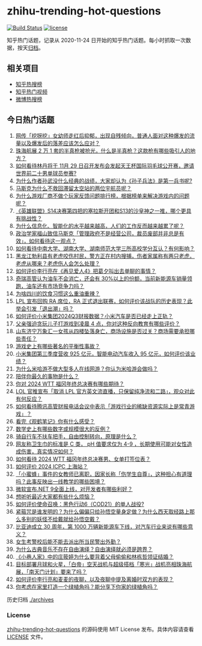 # zhihu-trending-hot-questions

[![Build Status](https://github.com/justjavac/zhihu-trending-hot-questions/workflows/ci/badge.svg?branch=master)](https://github.com/justjavac/zhihu-trending-hot-questions/actions)
[![license](https://img.shields.io/github/license/justjavac/zhihu-trending-hot-questions)](https://github.com/justjavac/zhihu-trending-hot-questions/blob/master/LICENSE)

知乎热门话题，记录从 2020-11-24
日开始的知乎热门话题。每小时抓取一次数据，按天[归档](./archives)。

## 相关项目

- [知乎热搜榜](https://github.com/justjavac/zhihu-trending-top-search)
- [知乎热门视频](https://github.com/justjavac/zhihu-trending-hot-video)
- [微博热搜榜](https://github.com/justjavac/weibo-trending-hot-search)

## 今日热门话题

<!-- BEGIN -->
<!-- 最后更新时间 Tue Nov 19 2024 02:10:35 GMT+0800 (China Standard Time) -->

1. [网传「挖呀挖」女幼师走红后抑郁，出现自残倾向，普通人面对这种爆发的流量以及爆发后的落差应该怎么应对？](https://www.zhihu.com/question/4371925646)
1. [珠海航展 2 万 1 套的半真枪被抢光，什么是半真枪？这款枪有哪些吸引人的地方？](https://www.zhihu.com/question/4455716431)
1. [如何看待林丹将于 11月 29 日召开发布会发起天王杯国际羽毛球公开赛，邀请世界前二十男单球员参赛?](https://www.zhihu.com/question/4382124340)
1. [为什么作者孙武没什么经典的战绩，大家却认为《孙子兵法》是第一兵书呢?](https://www.zhihu.com/question/466818904)
1. [马斯克为什么不救回滞留太空站的两位宇航员呢？](https://www.zhihu.com/question/4281302757)
1. [为什么游戏厂商不做个玩家反馈问题排行榜，根据榜单来解决游戏内的问题呢？](https://www.zhihu.com/question/4208221087)
1. [《英雄联盟》S14决赛第四把的塞拉斯开团和S13的沙皇神之一推，哪个更具有挑战性？](https://www.zhihu.com/question/2946641462)
1. [为什么信息化、智能化的水平越来越高，人们的工作反而越来越累了呢？](https://www.zhihu.com/question/3833124815)
1. [政治学家福山致信马斯克「管理政府不是经营公司，裁员废部并非总是有效」，如何看待这一观点？](https://www.zhihu.com/question/4210967154)
1. [如何看待中南大学、湖南大学、湖南师范大学三所高校学分互认？有何影响？](https://www.zhihu.com/question/4182189776)
1. [黑龙江勃利县有老虎咬伤村民，警方正在村内搜捕，伤者家属称有两只老虎，老虎从哪来？老虎伤人会怎么处理？](https://www.zhihu.com/question/4469635212)
1. [如何评价李行亮在《再见爱人4》把葛夕叫出去单聊的事情？](https://www.zhihu.com/question/4409413501)
1. [奇瑞高管认为油车不会消亡，还会有 30%以上的份额，当前新能源车销量领跑，油车还有市场竞争力吗？](https://www.zhihu.com/question/4429446993)
1. [为啥四川的饮食习惯这么重油重辣？](https://www.zhihu.com/question/627415943)
1. [LPL 宣布回购 RA 席位，RA 正式退出联赛，如何评价该战队的历史表现？此举会引发「退出潮」吗？](https://www.zhihu.com/question/4482640717)
1. [如何评价小米集团2024Q3财报数据？小米汽车是否已经走上正轨？](https://www.zhihu.com/question/4477883452)
1. [父亲强迫贪玩儿子打游戏到凌晨 4 点，你对这种反向教育有哪些评价？](https://www.zhihu.com/question/4249958810)
1. [山东济宁万象汇一女孩从四楼坠落身亡，商场设施是否过关？商场需要承担哪些责任？](https://www.zhihu.com/question/4397184858)
1. [游戏史上有哪些著名的平衡性事故？](https://www.zhihu.com/question/4307215276)
1. [小米集团第三季度营收 925 亿元，智能电动汽车收入 95 亿元，如何评价该业绩？](https://www.zhihu.com/question/4501483015)
1. [为什么米哈游不做大型多人在线网游？你认为米哈游会做吗？](https://www.zhihu.com/question/478591102)
1. [陪伴你最久的事物是什么？](https://www.zhihu.com/question/4431424111)
1. [你对 2024 WTT 福冈年终总决赛有哪些期待？](https://www.zhihu.com/question/666084457)
1. [LOL 官推宣布「取消 LPL 官方英文流直播，只保留纯净流和二路」，观众对此有何反应？](https://www.zhihu.com/question/4314602639)
1. [如何看待腾讯高管财报电话会议中表示「游戏行业的稀缺资源实际上是常青游戏」？](https://www.zhihu.com/question/4127958946)
1. [看完《观鹤笔记》你有什么感受？](https://www.zhihu.com/question/541218483)
1. [数学史上有哪些数字或规模很大的反例？](https://www.zhihu.com/question/652395396)
1. [骑自行车不扶车把手，自由控制转向，原理是什么？](https://www.zhihu.com/question/2874293844)
1. [网友称卫生巾的标准是 C 类， pH 值要求仅为 4-9 ，长期使用可能对女性造成伤害，真实情况如何？](https://www.zhihu.com/question/4386391345)
1. [如何看待 2024 WTT 福冈年终总决赛男、女单打签位表？](https://www.zhihu.com/question/4474575739)
1. [如何评价 2024 ICPC 上海站？](https://www.zhihu.com/question/1999681514)
1. [「小蜜蜂」事件的女教师已离职，因家长称「伤学生自尊」，这种担心有道理吗？此事反映出一线教学的哪些困境？](https://www.zhihu.com/question/4384286404)
1. [微软宣布.NET 9全面上线，对开发者有哪些利好？](https://www.zhihu.com/question/4125557763)
1. [想听听最近大家都有些什么烦恼？](https://www.zhihu.com/question/667992407)
1. [如何评价使命召唤：黑色行动6（COD21）的单人战役?](https://www.zhihu.com/question/2184285099)
1. [紧箍咒是谁发明的？为什么偏偏只给孙悟空量身定做？为什么西天取经路上那么多别的妖怪不给戴就给孙悟空戴？](https://www.zhihu.com/question/3414224271)
1. [比亚迪成立 30 周年，第 1000 万辆新能源车下线，对汽车行业来说有哪些意义？](https://www.zhihu.com/question/4461983983)
1. [女生考警校后能不能去派出所当民警出外勤？](https://www.zhihu.com/question/665466605)
1. [为什么古典音乐不存在自由演绎？自由演绎就必须是跨界？](https://www.zhihu.com/question/1028327581)
1. [《小巷人家》中的庄筱婷为什么要背着父母偷偷和林栋哲领证结婚？](https://www.zhihu.com/question/3307017532)
1. [目标部署月球和火星，「白帝」空天战机与超级搭档「寒光」战机亮相珠海航展，「南天门计划」要来了吗？](https://www.zhihu.com/question/4021568134)
1. [如何评价李行亮和麦麦的夜聊，以及夜聊中提及离婚时双方的表现？](https://www.zhihu.com/question/4278096537)
1. [你考虑在家里打造一个绿植角吗？能分享下你家的绿植角吗？](https://www.zhihu.com/question/659323557)

<!-- END -->

历史归档 [./archives](./archives)

### License

[zhihu-trending-hot-questions](https://github.com/justjavac/zhihu-trending-hot-questions)
的源码使用 MIT License 发布。具体内容请查看 [LICENSE](./LICENSE) 文件。
